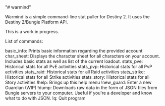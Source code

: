 "# warmind" 

Warmind is a simple command-line stat puller for Destiny 2. It uses the Destiny 2/Bungie Platform API.

This is a work in progress. 

List of commands:

basic_info: Prints basic information regarding the provided account
char_sheet: Displays the character sheet for all characters on your account. Includes basic stats as well as list of the current loadout.
stats_pve: Historical stats for all PvE activities
stats_pvp: Historical stats for all PvP activities
stats_raid: Historical stats for all Raid activities
stats_strike: Historical stats for all Strike activities
stats_story: Historical stats for all Story activities
!help: Brings up this help menu
!new_guard: Enter a new Guardian (WIP)
!dump: Downloads raw data in the form of JSON files from Bungie servers to your computer. Useful if you're a developer and know what to do with JSON. 
!q: Quit program